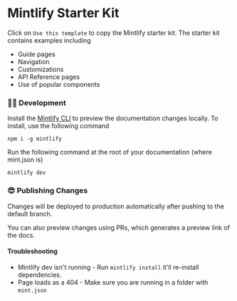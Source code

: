 # Mintlify Starter Kit

Click on `Use this template` to copy the Mintlify starter kit. The starter kit
contains examples including

- Guide pages
- Navigation
- Customizations
- API Reference pages
- Use of popular components

### 👩‍💻 Development

Install the [Mintlify CLI](https://www.npmjs.com/package/mintlify) to preview
the documentation changes locally. To install, use the following command

```
npm i -g mintlify
```

Run the following command at the root of your documentation (where mint.json is)

```
mintlify dev
```

### 😎 Publishing Changes

Changes will be deployed to production automatically after pushing to the
default branch.

You can also preview changes using PRs, which generates a preview link of the
docs.

#### Troubleshooting

- Mintlify dev isn't running - Run `mintlify install` it'll re-install
  dependencies.
- Page loads as a 404 - Make sure you are running in a folder with `mint.json`
